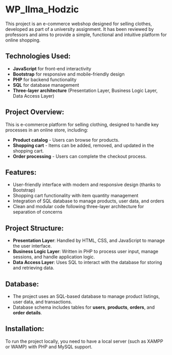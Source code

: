 # WP_Ilma_Hodzic

This project is an e-commerce webshop designed for selling clothes, developed as part of a university assignment. It has been reviewed by professors and aims to provide a simple, functional and intuitive platform for online shopping. 

## Technologies Used:
- **JavaScript** for front-end interactivity
- **Bootstrap** for responsive and mobile-friendly design
- **PHP** for backend functionality
- **SQL** for database management
- **Three-layer architecture** (Presentation Layer, Business Logic Layer, Data Access Layer)

## Project Overview:

This is e-commerce platform for selling clothing, designed to handle key processes in an online store, including:
- **Product catalog** - Users can browse for products.
- **Shopping cart** - Items can be added, removed, and updated in the shopping cart.
- **Order processing** - Users can complete the checkout process.

## Features:
- User-friendly interface with modern and responsive design (thanks to Bootstrap)
- Shopping cart functionality with item quantity management
- Integration of SQL database to manage products, user data, and orders
- Clean and modular code following three-layer architecture for separation of concerns

## Project Structure:
- **Presentation Layer**: Handled by HTML, CSS, and JavaScript to manage the user interface.
- **Business Logic Layer**: Written in PHP to process user input, manage sessions, and handle application logic.
- **Data Access Layer**: Uses SQL to interact with the database for storing and retrieving data.

## Database:
- The project uses an SQL-based database to manage product listings, user data, and transactions.
- Database schema includes tables for **users**, **products**, **orders**, and **order details**.

## Installation:
To run the project locally, you need to have a local server (such as XAMPP or WAMP) with PHP and MySQL support.
